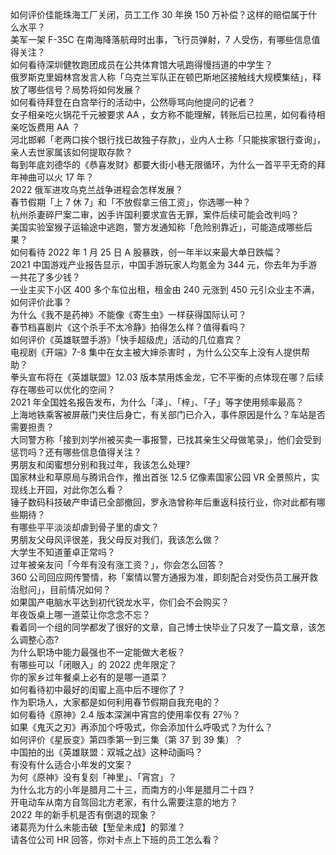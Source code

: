 如何评价佳能珠海工厂关闭，员工工作 30 年换 150 万补偿？这样的赔偿属于什么水平？  
美军一架 F-35C 在南海降落航母时出事，飞行员弹射，7 人受伤，有哪些信息值得关注？  
如何看待深圳健牧跑团成员在公共体育馆大吼跑得慢挡道的中学生？  
俄罗斯克里姆林宫发言人称「乌克兰军队正在顿巴斯地区接触线大规模集结」，释放了哪些信号？局势将如何发展？  
如何看待拜登在白宫举行的活动中，公然辱骂向他提问的记者？  
女子相亲吃火锅花千元被要求 AA ，女方称不能理解，转账后已拉黑，如何看待相亲吃饭费用 AA ？  
河北邯郸「老两口挨个银行找已故独子存款」，业内人士称「只能挨家银行查询」，亲人去世家属该如何提取存款？  
每到年底刘德华的《恭喜发财》都要大街小巷无限循环，为什么一首平平无奇的拜年神曲可以火 17 年？  
2022 俄军进攻乌克兰战争进程会怎样发展？  
春节假期「上 7 休 7」和「不放假拿三倍工资」，你选哪一种？  
杭州杀妻碎尸案二审，凶手许国利要求宣告无罪，案件后续可能会改判吗？  
美国实验室猴子运输途中逃跑，警方发通知称「危险别靠近」，可能造成哪些后果？  
如何看待 2022 年 1 月 25 日 A 股暴跌，创一年半以来最大单日跌幅？  
2021 中国游戏产业报告显示，中国手游玩家人均氪金为 344 元，你去年为手游一共花了多少钱？  
一业主买下小区 400 多个车位出租，租金由 240 元涨到 450 元引众业主不满，如何评价此事？  
为什么《我不是药神》不能像《寄生虫》一样获得国际认可？  
春节档喜剧片《这个杀手不太冷静》拍得怎么样？值得看吗？  
如何评价《英雄联盟手游》「快手超级虎」活动的几位嘉宾？  
电视剧《开端》7-8 集中在女主被大婶杀害时 ，为什么公交车上没有人提供帮助？  
拳头宣布将在《英雄联盟》12.03 版本禁用炼金龙，它不平衡的点体现在哪？后续存在哪些可以优化的空间？  
2021 年全国姓名报告发布，为什么「泽」、「梓」、「子」等字使用频率最高？  
上海地铁乘客被屏蔽门夹住后身亡，有关部门已介入，事件原因是什么？车站是否需要担责？  
大同警方称「接到刘学州被买卖一事报警，已找其亲生父母做笔录」，他们会受到惩罚吗？还有哪些信息值得关注？  
男朋友和闺蜜想分别和我过年，我该怎么处理?  
国家林业和草原局与腾讯合作，推出首张 12.5 亿像素国家公园 VR 全景照片，实现线上开园，对此你怎么看？  
锤子数码科技破产申请已全部撤回，罗永浩曾称年后重返科技行业，你对此都有哪些期待？  
有哪些平平淡淡却虐到骨子里的虐文？  
男朋友父母风评很差，我父母反对我们，我该怎么做？  
大学生不知道董卓正常吗？  
过年被亲友问「今年有没有涨工资？」，你会怎么回答？  
360 公司回应网传警情，称「案情以警方通报为准，即刻配合对受伤员工展开救治慰问」，目前情况如何？  
如果国产电脑水平达到初代锐龙水平，你们会不会购买？  
年夜饭桌上哪一道菜让你念念不忘？  
看着同一个组的同学都发了很好的文章，自己博士快毕业了只发了一篇文章，该怎么调整心态?  
为什么职场中能力最强也不一定能做大老板？  
有哪些可以「闭眼入」的 2022 虎年限定？  
你的家乡过年餐桌上必有的是哪一道菜？  
如何看待初中最好的闺蜜上高中后不理你了？  
作为职场人，大家都是如何利用春节假期自我充电的？  
如何看待《原神》2.4 版本深渊中宵宫的使用率仅有 27％？  
如果《鬼灭之刃》再添加个呼吸式，你会添加什么呼吸式？为什么？  
如何评价《星辰变》第四季第一到三集（第 37 到 39 集）？  
中国拍的出《英雄联盟：双城之战》这种动画吗？  
有没有什么适合小年发的文案？  
为何《原神》没有复刻「神里」、「宵宫」？  
为什么北方的小年是腊月二十三，而南方的小年是腊月二十四？  
开电动车从南方自驾回北方老家，有什么需要注意的地方？  
2022 年的新手机是否有倒退的现象？  
诸葛亮为什么未能击破【堑垒未成】的郭淮？  
请各位公司 HR 回答，你对卡点上下班的员工怎么看？  

